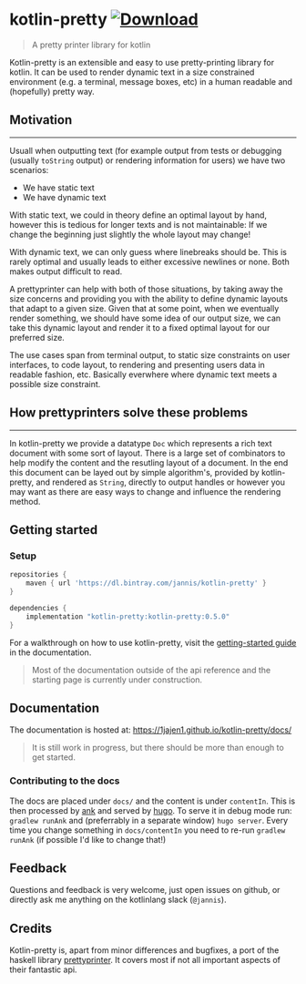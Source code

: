 # kotlin-pretty [ ![Download](https://api.bintray.com/packages/jannis/kotlin-pretty/kotlin-pretty/images/download.svg) ](https://bintray.com/jannis/kotlin-pretty/kotlin-pretty/_latestVersion)
> A pretty printer library for kotlin

Kotlin-pretty is an extensible and easy to use pretty-printing library for kotlin. It can be used to render dynamic text in a size constrained environment (e.g. a terminal, message boxes, etc) in a human readable and (hopefully) pretty way.

## Motivation
---

Usuall when outputting text (for example output from tests or debugging (usually `toString` output) or rendering information for users) we have two scenarios:
- We have static text
- We have dynamic text

With static text, we could in theory define an optimal layout by hand, however this is tedious for longer texts and is not maintainable: If we change the beginning just slightly the whole layout may change!

With dynamic text, we can only guess where linebreaks should be. This is rarely optimal and usually leads to either excessive newlines or none. Both makes output difficult to read.

A prettyprinter can help with both of those situations, by taking away the size concerns and providing you with the ability to define dynamic layouts that adapt to a given size. Given that at some point, when we eventually render something, we should have some idea of our output size, we can take this dynamic layout and render it to a fixed optimal layout for our preferred size.

The use cases span from terminal output, to static size constraints on user interfaces, to code layout, to rendering and presenting users data in readable fashion, etc. Basically everwhere where dynamic text meets a possible size constraint.

## How prettyprinters solve these problems
---

In kotlin-pretty we provide a datatype `Doc` which represents a rich text document with some sort of layout. There is a large set of combinators to help modify the content and the resutling layout of a document. In the end this document can be layed out by simple algorithm's, provided by kotlin-pretty, and rendered as `String`, directly to output handles or however you may want as there are easy ways to change and influence the rendering method.

## Getting started

### Setup

```groovy
repositories {
    maven { url 'https://dl.bintray.com/jannis/kotlin-pretty' }
}

dependencies {
    implementation "kotlin-pretty:kotlin-pretty:0.5.0"
}
```

For a walkthrough on how to use kotlin-pretty, visit the [getting-started guide](https://1jajen1.github.io/kotlin-pretty/docs/getting-started/) in the documentation.

> Most of the documentation outside of the api reference and the starting page is currently under construction.

## Documentation

The documentation is hosted at: https://1jajen1.github.io/kotlin-pretty/docs/

> It is still work in progress, but there should be more than enough to get started.

### Contributing to the docs

The docs are placed under `docs/` and the content is under `contentIn`. This is then processed by [ank](https://github.com/arrow-kt/arrow/tree/master/modules/ank) and served by [hugo](https://gohugo.io/). To serve it in debug mode run: `gradlew runAnk` and (preferrably in a separate window) `hugo server`. Every time you change something in `docs/contentIn` you need to re-run `gradlew runAnk` (if possible I'd like to change that!)

## Feedback

Questions and feedback is very welcome, just open issues on github, or directly ask me anything on the kotlinlang slack (`@jannis`). 

## Credits

Kotlin-pretty is, apart from minor differences and bugfixes, a port of the haskell library [prettyprinter](https://github.com/quchen/prettyprinter). It covers most if not all important aspects of their fantastic api.
